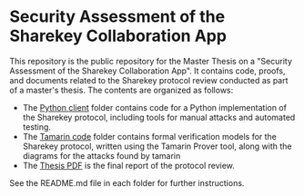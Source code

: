 # Security Assessment of the Sharekey Collaboration App


This repository is the public repository for the Master Thesis on a "Security Assessment of the Sharekey Collaboration App". It contains code, proofs, and documents related to the Sharekey protocol review conducted as part of a master's thesis. The contents are organized as follows:

- The [Python client](client) folder contains code for a Python implementation of the Sharekey protocol, including tools for manual attacks and automated testing.
- The [Tamarin code](tamarin) folder contains formal verification models for the Sharekey protocol, written using the Tamarin Prover tool, along with the diagrams for the attacks found by tamarin
- The [Thesis PDF](Pascal-Schaerli_Security-Assessment-of-the-Sharekey-Collaboration-App.pdf) is the final report of the protocol review.

See the README.md file in each folder for further instructions.
